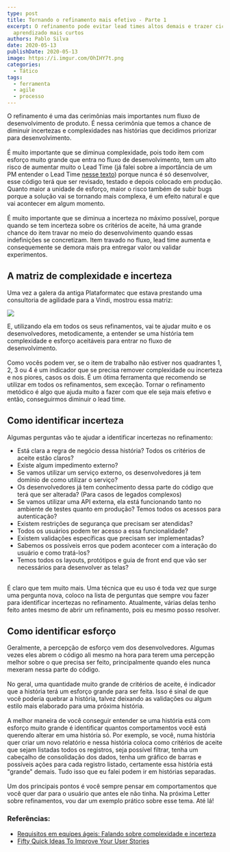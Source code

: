 ```yaml
---
type: post
title: Tornando o refinamento mais efetivo - Parte 1
excerpt: O refinamento pode evitar lead times altos demais e trazer ciclos de
  aprendizado mais curtos
authors: Pablo Silva
date: 2020-05-13
publishDate: 2020-05-13
image: https://i.imgur.com/OhIHY7t.png
categories:
  - Tático
tags:
  - ferramenta
  - agile
  - processo
---
```

O refinamento é uma das cerimônias mais importantes num fluxo de desenvolvimento de produto. É nessa cerimônia que temos a chance de diminuir incertezas e complexidades nas histórias que decidimos priorizar para desenvolvimento.\
\
É muito importante que se diminua complexidade, pois todo item com esforço muito grande que entra no fluxo de desenvolvimento, tem um alto risco de aumentar muito o Lead Time (já falei sobre a importância de um PM entender o Lead Time [nesse texto](https://medium.com/@phsil/duas-m%C3%A9tricas-%C3%A1geis-super-importantes-para-pms-a060aaa1732f)) porque nunca é só desenvolver, esse código terá que ser revisado, testado e depois colocado em produção. Quanto maior a unidade de esforço, maior o risco também de subir bugs porque a solução vai se tornando mais complexa, é um efeito natural e que vai acontecer em algum momento.\
\
É muito importante que se diminua a incerteza no máximo possível, porque quando se tem incerteza sobre os critérios de aceite, há uma grande chance do item travar no meio do desenvolvimento quando essas indefinições se concretizam. Item travado no fluxo, lead time aumenta e consequemente se demora mais pra entregar valor ou validar experimentos.

## A matriz de complexidade e incerteza

Uma vez a galera da antiga Plataformatec que estava prestando uma consultoria de agilidade para a Vindi, mostrou essa matriz:

[![](https://cdn.substack.com/image/fetch/w_1456,c_limit,f_auto,q_auto:good,fl_progressive:steep/https%3A%2F%2Fbucketeer-e05bbc84-baa3-437e-9518-adb32be77984.s3.amazonaws.com%2Fpublic%2Fimages%2F69b9253e-89e3-42c6-a001-4c694ab65524_700x393.png)](https://cdn.substack.com/image/fetch/f_auto,q_auto:good,fl_progressive:steep/https%3A%2F%2Fbucketeer-e05bbc84-baa3-437e-9518-adb32be77984.s3.amazonaws.com%2Fpublic%2Fimages%2F69b9253e-89e3-42c6-a001-4c694ab65524_700x393.png)

E, utilizando ela em todos os seus refinamentos, vai te ajudar muito e os desenvolvedores, metodicamente, a entender se uma história tem complexidade e esforço aceitáveis para entrar no fluxo de desenvolvimento.\
\
Como vocês podem ver, se o item de trabalho não estiver nos quadrantes 1, 2, 3 ou 4 é um indicador que se precisa remover complexidade ou incerteza e nos piores, casos os dois. É um ótima ferramenta que recomendo se utilizar em todos os refinamentos, sem exceção. Tornar o refinamento metódico é algo que ajuda muito a fazer com que ele seja mais efetivo e então, conseguirmos diminuir o lead time.

## Como identificar incerteza

Algumas perguntas vão te ajudar a identificar incertezas no refinamento:

* Está clara a regra de negócio dessa história? Todos os critérios de aceite estão claros?
* Existe algum impedimento externo?
* Se vamos utilizar um serviço externo, os desenvolvedores já tem domínio de como utilizar o serviço?
* Os desenvolvedores já tem conhecimento dessa parte do código que terá que ser alterada? (Para casos de legados complexos)
* Se vamos utilizar uma API externa, ela está funcionando tanto no ambiente de testes quanto em produção? Temos todos os acessos para autenticação?
* Existem restrições de segurança que precisam ser atendidas?
* Todos os usuários podem ter acesso a essa funcionalidade?
* Existem validações específicas que precisam ser implementadas?
* Sabemos os possíveis erros que podem acontecer com a interação do usuário e como tratá-los?
* Temos todos os layouts, protótipos e guia de front end que vão ser necessários para desenvolver as telas?

\
É claro que tem muito mais. Uma técnica que eu uso é toda vez que surge uma pergunta nova, coloco na lista de perguntas que sempre vou fazer para identificar incertezas no refinamento. Atualmente, várias delas tenho feito antes mesmo de abrir um refinamento, pois eu mesmo posso resolver.

## Como identificar esforço

Geralmente, a percepção de esforço vem dos desenvolvedores. Algumas vezes eles abrem o código ali mesmo na hora para terem uma percepção melhor sobre o que precisa ser feito, principalmente quando eles nunca mexeram nessa parte do código.\
\
No geral, uma quantidade muito grande de critérios de aceite, é indicador que a história terá um esforço grande para ser feita. Isso é sinal de que você poderia quebrar a história, talvez deixando as validações ou algum estilo mais elaborado para uma próxima história.\
\
A melhor maneira de você conseguir entender se uma história está com esforço muito grande é identificar quantos comportamentos você está querendo alterar em uma história só. Por exemplo, se você, numa história quer criar um novo relatório e nessa história coloca como critérios de aceite que sejam listadas todos os registros, seja possível filtrar, tenha um cabeçalho de consolidação dos dados, tenha um gráfico de barras e possíveis ações para cada registro listado, certamente essa história está "grande" demais. Tudo isso que eu falei podem ir em histórias separadas.\
\
Um dos principais pontos é você sempre pensar em comportamentos que você quer dar para o usuário que antes ele não tinha. Na próxima Letter sobre refinamentos, vou dar um exemplo prático sobre esse tema. Até lá!

### Referências:

* [Requisitos em equipes ágeis: Falando sobre complexidade e incerteza](http://blog.plataformatec.com.br/2017/01/requisitos-em-equipes-ageis-falando-sobre-complexidade-e-incerteza/)
* [Fifty Quick Ideas To Improve Your User Stories](https://www.amazon.com.br/Fifty-Quick-Improve-Stories-English-ebook/dp/B00OGT2U7M/ref=sr_1_1?__mk_pt_BR=%C3%85M%C3%85%C5%BD%C3%95%C3%91&keywords=Quick+ideas+to+improve+your+users+stories&qid=1589245196&sr=8-1)